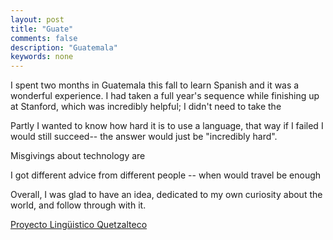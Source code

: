 ```yaml
---
layout: post
title: "Guate"
comments: false
description: "Guatemala"
keywords: none 
---
```


I spent two months in Guatemala this fall to learn Spanish and it was a wonderful experience. I had taken a full year's sequence while finishing up at Stanford, which was incredibly helpful; I didn't need to take the 

Partly I wanted to know how hard it is to use a language, that way if I failed I would still succeed-- the answer would just be "incredibly hard". 

Misgivings about technology are 

I got different advice from different people -- when would travel be enough

Overall, I was glad to have an idea, dedicated to my own curiosity about the world, and follow through with it. 

[Proyecto Lingüistico Quetzalteco](http://plqe.org/)